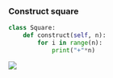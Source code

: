### Construct square

```.py
class Square:
    def construct(self, n):
        for i in range(n):
            print("+"*n)
```

![](quiz66.png)
